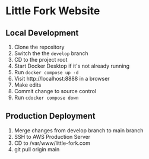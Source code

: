 # Little Fork Website

## Local Development

1. Clone the repository
1. Switch the the `develop` branch
1. CD to the project root
1. Start Docker Desktop if it's not already running
1. Run `docker compose up -d`
1. Visit http://localhost:8888 in a browser
1. Make edits
1. Commit change to source control
1. Run `cdocker compose down`

## Production Deployment

1. Merge changes from develop branch to main branch
1. SSH to AWS Production Server
1. CD to /var/www/little-fork.com
1. git pull origin main
